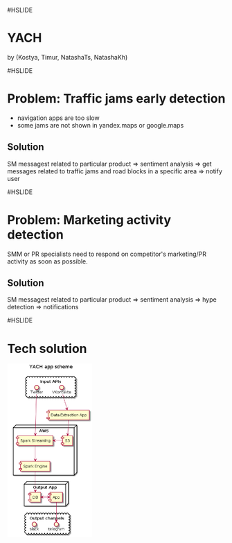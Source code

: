 #HSLIDE
# YACH
by (Kostya, Timur, NatashaTs, NatashaKh)

#HSLIDE
# Problem: Traffic jams early detection
- navigation apps are too slow
- some jams are not shown in yandex.maps or google.maps

## Solution
SM messagest related to particular product => sentiment analysis => get messages related to traffic jams and road blocks in a specific area => notify user

#HSLIDE
# Problem: Marketing activity detection
SMM or PR specialists need to respond on competitor's marketing/PR activity as soon as possible.

## Solution
SM messagest related to particular product => sentiment analysis => hype detection => notifications

#HSLIDE
# Tech solution
<img src="https://github.com/BigDataHSE2016/m03-nis-yach-team/blob/master/docs/img/tech-scheme-general.png?raw=true" height="400">

